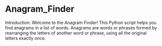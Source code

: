 # Anagram_Finder
Introduction:
Welcome to the Anagram Finder! This Python script helps you find anagrams in a list of words. Anagrams are words or phrases formed by rearranging the letters of another word or phrase, using all the original letters exactly once.
